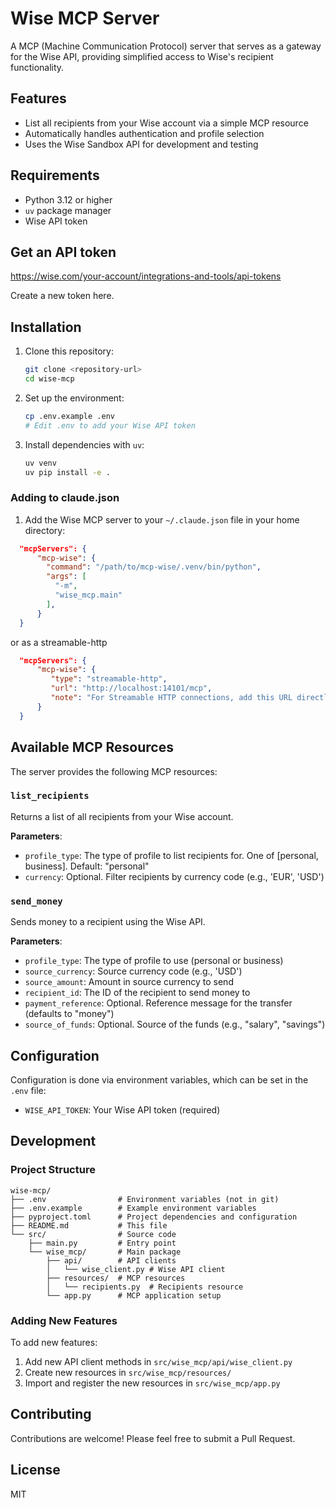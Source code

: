 # Wise MCP Server

A MCP (Machine Communication Protocol) server that serves as a gateway for the Wise API, providing simplified access to Wise's recipient functionality.

## Features

- List all recipients from your Wise account via a simple MCP resource
- Automatically handles authentication and profile selection
- Uses the Wise Sandbox API for development and testing

## Requirements

- Python 3.12 or higher
- `uv` package manager
- Wise API token

## Get an API token

https://wise.com/your-account/integrations-and-tools/api-tokens

Create a new token here.

## Installation

1. Clone this repository:
   ```bash
   git clone <repository-url>
   cd wise-mcp
   ```

2. Set up the environment:
   ```bash
   cp .env.example .env
   # Edit .env to add your Wise API token
   ```

3. Install dependencies with `uv`:
   ```bash
   uv venv
   uv pip install -e .
   ```

### Adding to claude.json

1. Add the Wise MCP server to your `~/.claude.json` file in your home directory:

```json
  "mcpServers": {
      "mcp-wise": {
        "command": "/path/to/mcp-wise/.venv/bin/python",
        "args": [
          "-m",
          "wise_mcp.main"
        ],
      }
  }
```

or as a streamable-http

```json
  "mcpServers": {
      "mcp-wise": {
         "type": "streamable-http",
         "url": "http://localhost:14101/mcp",
         "note": "For Streamable HTTP connections, add this URL directly in your MCP Client"
      }
  }
```

## Available MCP Resources

The server provides the following MCP resources:

### `list_recipients`

Returns a list of all recipients from your Wise account.

**Parameters**:
- `profile_type`: The type of profile to list recipients for. One of [personal, business]. Default: "personal"
- `currency`: Optional. Filter recipients by currency code (e.g., 'EUR', 'USD')

### `send_money`

Sends money to a recipient using the Wise API.

**Parameters**:
- `profile_type`: The type of profile to use (personal or business)
- `source_currency`: Source currency code (e.g., 'USD') 
- `source_amount`: Amount in source currency to send
- `recipient_id`: The ID of the recipient to send money to
- `payment_reference`: Optional. Reference message for the transfer (defaults to "money")
- `source_of_funds`: Optional. Source of the funds (e.g., "salary", "savings")

## Configuration

Configuration is done via environment variables, which can be set in the `.env` file:

- `WISE_API_TOKEN`: Your Wise API token (required)

## Development

### Project Structure

```
wise-mcp/
├── .env                # Environment variables (not in git)
├── .env.example        # Example environment variables
├── pyproject.toml      # Project dependencies and configuration
├── README.md           # This file
└── src/                # Source code
    ├── main.py         # Entry point
    └── wise_mcp/       # Main package
        ├── api/        # API clients
        │   └── wise_client.py # Wise API client
        ├── resources/  # MCP resources
        │   └── recipients.py  # Recipients resource
        └── app.py      # MCP application setup
```

### Adding New Features

To add new features:

1. Add new API client methods in `src/wise_mcp/api/wise_client.py`
2. Create new resources in `src/wise_mcp/resources/`
3. Import and register the new resources in `src/wise_mcp/app.py`

## Contributing

Contributions are welcome! Please feel free to submit a Pull Request.

## License

MIT